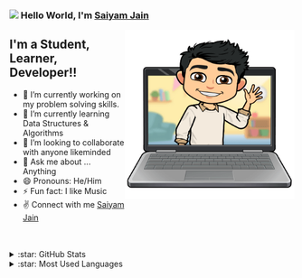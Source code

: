 ### <img src="https://github.com/TheDudeThatCode/TheDudeThatCode/blob/master/Assets/Hi.gif" width="25"> Hello World, I'm [Saiyam Jain]

 <img align="right" alt="img" src="https://github.com/saiyumm/saiyumm/blob/main/345.png" width="300" />


## I'm a Student, Learner, Developer!!

- 🔭 I’m currently working on my problem solving skills.
- 🌱 I’m currently learning Data Structures & Algorithms
- 👯 I’m looking to collaborate with anyone likeminded
- 💬 Ask me about ... Anything
- 😄 Pronouns: He/Him
- ⚡ Fun fact: I like Music
- :v: Connect with me <a href="https://www.linkedin.com/in/jainsaiyam1403/" target="_blank">Saiyam Jain</a>



<br />
<br />

<details>
  <summary>:star: GitHub Stats</summary>
  <img align="left" alt="Saiyam's GitHub Stats" src="https://github-readme-stats.vercel.app/api?username=saiyumm&show_icons=true&hide_border=true" />
</details>

<details>
  <summary>:star: Most Used Languages</summary>
  <img align="left" alt="Saiyam's GitHub Top Languages" src="https://github-readme-stats.vercel.app/api/top-langs/?username=saiyumm" />
</details>


[Saiyam Jain]: https://linkedin.com/in/jainsaiyam1403
[linkedin]: https://linkedin.com/in/jainsaiyam1403

<!--

arsentiava 

-->
